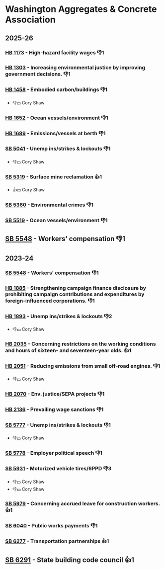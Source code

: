 # Washington Aggregates & Concrete Association
## 2025-26

### [HB 1173](/bill/2025-26/hb/1173/) - High-hazard facility wages  👎1 

### [HB 1303](/bill/2025-26/hb/1303/) - Increasing environmental justice by improving government decisions.  👎1 

### [HB 1458](/bill/2025-26/hb/1458/) - Embodied carbon/buildings  👎1 
* 👎💵 Cory Shaw

### [HB 1652](/bill/2025-26/hb/1652/) - Ocean vessels/environment  👎1 

### [HB 1689](/bill/2025-26/hb/1689/) - Emissions/vessels at berth  👎1 

### [SB 5041](/bill/2025-26/sb/5041/) - Unemp ins/strikes & lockouts  👎1 
* 👎💵 Cory Shaw

### [SB 5319](/bill/2025-26/sb/5319/) - Surface mine reclamation 👍1  
* 👍💵 Cory Shaw

### [SB 5360](/bill/2025-26/sb/5360/) - Environmental crimes  👎1 

### [SB 5519](/bill/2025-26/sb/5519/) - Ocean vessels/environment  👎1 

## [SB 5548](/bill/2025-26/sb/5548/) - Workers' compensation  👎1 

## 2023-24

### [SB 5548](/bill/2023-24/sb/5548/) - Workers' compensation  👎1 

### [HB 1885](/bill/2023-24/hb/1885/) - Strengthening campaign finance disclosure by prohibiting campaign contributions and expenditures by foreign-influenced corporations.  👎1 

### [HB 1893](/bill/2023-24/hb/1893/) - Unemp ins/strikes & lockouts  👎2 
* 👎💵 Cory Shaw

### [HB 2035](/bill/2023-24/hb/2035/) - Concerning restrictions on the working conditions and hours of sixteen- and seventeen-year olds. 👍1  

### [HB 2051](/bill/2023-24/hb/2051/) - Reducing emissions from small off-road engines.  👎1 
* 👎💵 Cory Shaw

### [HB 2070](/bill/2023-24/hb/2070/) - Env. justice/SEPA projects  👎1 

### [HB 2136](/bill/2023-24/hb/2136/) - Prevailing wage sanctions  👎1 

### [SB 5777](/bill/2023-24/sb/5777/) - Unemp ins/strikes & lockouts  👎1 
* 👎💵 Cory Shaw

### [SB 5778](/bill/2023-24/sb/5778/) - Employer political speech  👎1 

### [SB 5931](/bill/2023-24/sb/5931/) - Motorized vehicle tires/6PPD  👎3 
* 👎💵 Cory Shaw
* 👎💵 Cory Shaw

### [SB 5979](/bill/2023-24/sb/5979/) - Concerning accrued leave for construction workers. 👍1  

### [SB 6040](/bill/2023-24/sb/6040/) - Public works payments  👎1 

### [SB 6277](/bill/2023-24/sb/6277/) - Transportation partnerships 👍1  

## [SB 6291](/bill/2023-24/sb/6291/) - State building code council 👍1  
